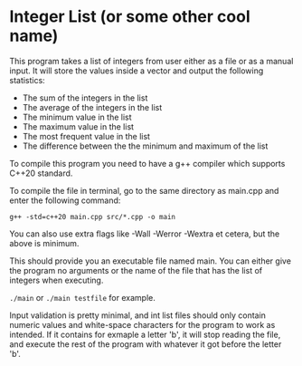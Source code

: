# Integer List (or some other cool name)

This program takes a list of integers from user either as a file or as 
a manual input. It will store the values inside a vector and output the
following statistics:
- The sum of the integers in the list
- The average of the integers in the list
- The minimum value in the list
- The maximum value in the list
- The most frequent value in the list
- The difference between the the minimum and maximum of the list

To compile this program you need to have a g++ compiler which supports 
C++20 standard.

To compile the file in terminal, go to the same directory as main.cpp and
enter the following command:

`g++ -std=c++20 main.cpp src/*.cpp -o main`

You can also use extra flags like -Wall -Werror -Wextra et cetera,
but the above is minimum.

This should provide you an executable file named main.
You can either give the program no arguments or the name of the file that 
has the list of integers when executing.

`./main`
or
`./main testfile`
for example.

Input validation is pretty minimal, and int list files should only contain 
numeric values and white-space characters for the program to work as 
intended. If it contains for exmaple a letter 'b', it will stop reading 
the file, and execute the rest of the program with whatever it got before 
the letter 'b'. 
